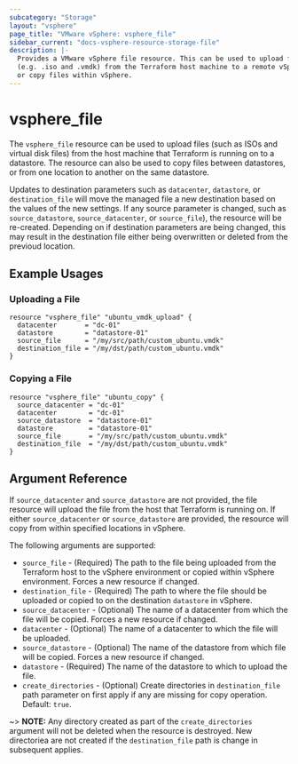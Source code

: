 ```yaml
---
subcategory: "Storage"
layout: "vsphere"
page_title: "VMware vSphere: vsphere_file"
sidebar_current: "docs-vsphere-resource-storage-file"
description: |-
  Provides a VMware vSphere file resource. This can be used to upload files
  (e.g. .iso and .vmdk) from the Terraform host machine to a remote vSphere
  or copy files within vSphere.
---
```


# vsphere\_file

The `vsphere_file` resource can be used to upload files (such as ISOs and
virtual disk files) from the host machine that Terraform is running on to a
datastore.  The resource can also be used to copy files between datastores, or
from one location to another on the same datastore.

Updates to destination parameters such as `datacenter`, `datastore`, or
`destination_file` will move the managed file a new destination based on the
values of the new settings.  If any source parameter is changed, such as
`source_datastore`, `source_datacenter`, or `source_file`), the resource will
be re-created. Depending on if destination parameters are being changed,
this may result in the destination file either being overwritten or
deleted from the previoud location.

## Example Usages

### Uploading a File

```hcl
resource "vsphere_file" "ubuntu_vmdk_upload" {
  datacenter       = "dc-01"
  datastore        = "datastore-01"
  source_file      = "/my/src/path/custom_ubuntu.vmdk"
  destination_file = "/my/dst/path/custom_ubuntu.vmdk"
}
```

### Copying a File

```hcl
resource "vsphere_file" "ubuntu_copy" {
  source_datacenter = "dc-01"
  datacenter        = "dc-01"
  source_datastore  = "datastore-01"
  datastore         = "datastore-01"
  source_file       = "/my/src/path/custom_ubuntu.vmdk"
  destination_file  = "/my/dst/path/custom_ubuntu.vmdk"
}
```

## Argument Reference

If `source_datacenter` and `source_datastore` are not provided, the file
resource will upload the file from the host that Terraform is running on. If
either `source_datacenter` or `source_datastore` are provided, the resource
will copy from within specified locations in vSphere.

The following arguments are supported:

* `source_file` - (Required) The path to the file being uploaded from the
  Terraform host to the vSphere environment or copied within vSphere
  environment. Forces a new resource if changed.
* `destination_file` - (Required) The path to where the file should be uploaded
  or copied to on the destination `datastore` in vSphere.
* `source_datacenter` - (Optional) The name of a datacenter from which the file
  will be copied. Forces a new resource if changed.
* `datacenter` - (Optional) The name of a datacenter to which the file will be
  uploaded.
* `source_datastore` - (Optional) The name of the datastore from which file will
  be copied. Forces a new resource if changed.
* `datastore` - (Required) The name of the datastore to which to upload the
  file.
* `create_directories` - (Optional) Create directories in `destination_file`
  path parameter on first apply if any are missing for copy operation.
  Default: `true`.

~> **NOTE:** Any directory created as part of the `create_directories` argument
  will not be deleted when the resource is destroyed. New directoriea are not
  created if the `destination_file` path is change in subsequent applies.
